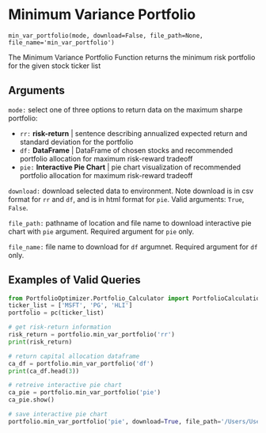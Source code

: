 # Minimum Variance Portfolio

`min_var_portfolio(mode, download=False, file_path=None, file_name='min_var_portfolio')`

The Minimum Variance Portfolio Function returns the minimum risk portfolio for the given stock ticker list

## Arguments

`mode:` select one of three options to return data on the maximum sharpe portfolio:
- `rr:` **risk-return** | sentence describing annualized expected return and standard deviation for the portfolio
- `df:` **DataFrame** | DataFrame of chosen stocks and recommended portfolio allocation for maximum risk-reward tradeoff
- `pie:` **Interactive Pie Chart** | pie chart visualization of recommended portfolio allocation for maximum risk-reward tradeoff

`download:` download selected data to environment. Note download is in csv format for `rr` and `df`, and is in html format for `pie`. Valid arguments: `True`, `False`.

`file_path:` pathname of location and file name to download interactive pie chart with `pie` argument. Required argument for `pie` only.

`file_name:` file name to download for `df` argumnet. Required argument for `df` only.

## Examples of Valid Queries

```python
from PortfolioOptimizer.Portfolio_Calculator import PortfolioCalculations as pc
ticker_list = ['MSFT', 'PG', 'HLI']
portfolio = pc(ticker_list)

# get risk-return information
risk_return = portfolio.min_var_portfolio('rr')
print(risk_return)

# return capital allocation dataframe
ca_df = portfolio.min_var_portfolio('df')
print(ca_df.head(3))

# retreive interactive pie chart
ca_pie = portfolio.min_var_portfolio('pie')
ca_pie.show()

# save interactive pie chart
portfolio.min_var_portfolio('pie', download=True, file_path='/Users/User/Desktop/Folder/file.html')
```